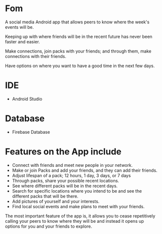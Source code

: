 # Fom

A social media Android app that allows peers to know where the week's events will be.

Keeping up with where friends will be in the recent future has never been faster and easier.

Make connections, join packs with your friends; and through them, make connections with their friends.

Have options on where you want to have a good time in the next few days.

# IDE

* Android Studio

# Database

* Firebase Database

# Features on the App include

* Connect with friends and meet new people in your network.
* Make or join Packs and add your friends, and they can add their friends.
* Adjust lifespan of a pack; 12 hours, 1 day, 3 days, or 7 days
* Through packs, share your possible recent locations.
* See where different packs will be in the recent days.
* Search for specific locations where you intend to be and see the different packs that will be there.
* Add pictures of yourself and your interests.
* Find local social events and make plans to meet with your friends.

The most important feature of the app is, it allows you to cease repetitively calling your peers to know where they will be and instead it opens up options for you and your friends to explore.
